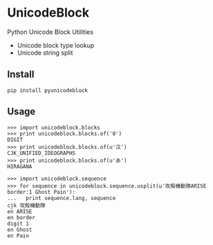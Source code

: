 UnicodeBlock
============

Python Unicode Block Utilities

* Unicode block type lookup
* Unicode string split

Install
-------

    pip install pyunicodeblock

Usage
-----

    >>> import unicodeblock.blocks
    >>> print unicodeblock.blocks.of('0')
    DIGIT
    >>> print unicodeblock.blocks.of(u'汉')
    CJK_UNIFIED_IDEOGRAPHS
    >>> print unicodeblock.blocks.of(u'あ')
    HIRAGANA

    >>> import unicodeblock.sequence
    >>> for sequence in unicodeblock.sequence.usplit(u'攻殻機動隊ARISE border:1 Ghost Pain'):
    ...   print sequence.lang, sequence
    cjk 攻殻機動隊
    en ARISE
    en border
    digit 1
    en Ghost
    en Pain
